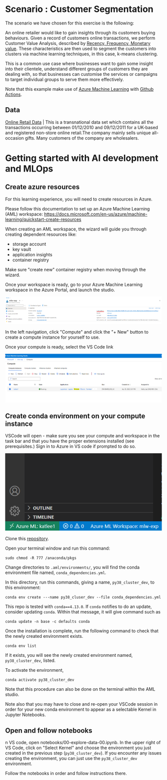 
# Scenario : Customer Segmentation

The scenario we have chosen for this exercise is the following:

An online retailer would like to gain insights through its customers buying behaviours. Given a record of customers online transactions, we perform Customer Value Analysis, described by [Recency, Frequency, Monetary value](https://clevertap.com/blog/rfm-analysis/). These characteristics are then used to segment the customers into clusters via machine learning techniques, in this case, k-means clustering. 

This is a common use case where businesses want to gain some insight into their clientele, understand different groups of customers they are dealing with, so that businesses can customise the services or campaigns to target individual groups to serve them more effectively.

Note that this example make use of [Azure Machine Learning](https://docs.microsoft.com/en-gb/azure/machine-learning/) with [Github Actions](https://docs.github.com/en/actions). 

## Data
[Online Retail Data](https://archive.ics.uci.edu/ml/datasets/online+retail) | This is a transnational data set which contains all the transactions occurring between 01/12/2010 and 09/12/2011 for a UK-based and registered non-store online retail.The company mainly sells unique all-occasion gifts. Many customers of the company are wholesalers.

# Getting started with AI development and MLOps

## Create azure resources 

For this learning experience, you will need to create resources in Azure. 

Please follow this documentation to set up an Azure Machine Learning (AML) workspace:
https://docs.microsoft.com/en-us/azure/machine-learning/quickstart-create-resources

When creating an AML workspace, the wizard will guide you through creating dependent resources like:
- storage account
- key vault
- application insights
- container registry

Make sure "create new" container registry when moving through the wizard.

Once your workspace is ready, go to your Azure Machine Learning workspace in the Azure Portal, and launch the studio.

![studio](docs/assets/aml-studio.png)

In the left navigation, click "Compute" and click the "+ New" button to create a compute instance for yourself to use.

Once your compute is ready, select the VS Code link

![vscode](docs/assets/compute.png)

## Create conda environment on your compute instance

VSCode will open - make sure you see your compute and workspace in the task bar and that you have the proper extensions installed (see prerequisites.) Sign in to Azure in VS code if prompted to do so.

![remote](docs/assets/remote-and-ws.png)

Clone this [repository](https://github.com/csu-devsquad-latam/aidev-mlops).

Open your terminal window and run this command:

```
sudo chmod -R 777 /anaconda/pkgs
```

Change directories to `.aml/environments/`, you will find the conda environment file named, `conda_dependencies.yml`. 

In this directory, run this commands, giving a name, `py38_cluster_dev`, to this environment:

```
conda env create ---name py38_cluser_dev --file conda_dependencies.yml
```

This repo is tested with `conda==4.13.0`. If `conda` notifies to do an update, consider updating `conda`. Within that message, it will give command such as

```
conda update -n base -c defaults conda
``` 

Once the installation is complete, run the following command to check that the newly created environment exists.

```
conda env list
```

If it exists, you will see the newly created environment named, `py38_cluster_dev`, listed.

To activate the environment, 

```
conda activate py38_cluster_dev
```

Note that this procedure can also be done on the terminal within the AML studio.

Note also that you may have to close and re-open your VSCode session in order for your new conda environment to appear as a selectable Kernel in Jupyter Notebooks.

## Open and follow notebooks

n VS code, open notebooks/00-explore-data-00.ipynb. In the upper right of VS Code, click on "Select Kernel" and choose the environment you just created in the previous step (`py38_cluster_dev`). If you encounter any issues creating the environment, you can just use the `py38_cluster_dev` environment.

Follow the notebooks in order and follow instructions there.
